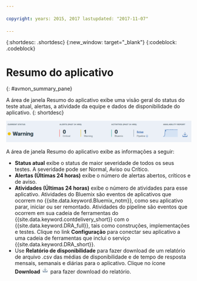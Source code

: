 ```yaml
---

copyright: years: 2015, 2017 lastupdated: "2017-11-07"

---
```


{:shortdesc: .shortdesc}
{:new_window: target="_blank"}
{:codeblock: .codeblock}


# Resumo do aplicativo
{: #avmon_summary_pane}

A área de janela Resumo do aplicativo exibe uma visão geral do status do teste atual, alertas, a atividade da equipe e dados de disponibilidade do aplicativo.
{: shortdesc}

![A área de janela Resumo do aplicativo](images/avmon_test_summ2.png)

A área de janela Resumo do aplicativo exibe as informações a seguir:

- **Status atual** exibe o status de maior severidade de todos os seus testes. A severidade pode ser Normal, Aviso ou Crítico.
- **Alertas (Últimas 24 horas)** exibe o número de alertas abertos, críticos
e de aviso.
- **Atividades (Últimas 24 horas)** exibe o número de atividades para esse aplicativo. Atividades do Bluemix são eventos de aplicativos que ocorrem no {{site.data.keyword.Bluemix_notm}}, como seu aplicativo parar, iniciar ou ser remontado. Atividades do pipeline são eventos que ocorrem em sua cadeia de ferramentas do {{site.data.keyword.contdelivery_short}} com o {{site.data.keyword.DRA_full}}, tais como construções, implementações e testes. Clique
no link **Configuração** para conectar seu aplicativo a uma cadeia de ferramentas
que inclui o serviço {{site.data.keyword.DRA_short}}.
- Use **Relatório de disponibilidade** para fazer download de um relatório
de arquivo .csv das médias de disponibilidade e de tempo de resposta mensais, semanais e diárias para o aplicativo. Clique no ícone **Download** ![Ícone de Download](images/download_icn_white_smll.jpg) para fazer
download do relatório.
